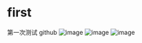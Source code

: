 # first
第一次测试 github 
 ![image](https://github.com/PickeAbucai/MyFirst/image/SimulatorScreenShot1)
 ![image](https://github.com/PickeAbucai/MyFirst/image/SimulatorScreenShot2)
 ![image](https://github.com/PickeAbucai/MyFirst/image/SimulatorScreenShot3)
